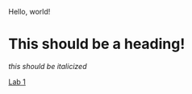 Hello, world!
# This should be a heading!

*this should be italicized*

[Lab 1](https://aym-ie.github.io/cse15l-lab-reports/lab1)
